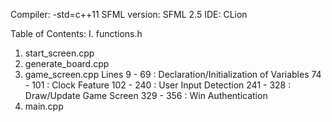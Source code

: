Compiler: -std=c++11
SFML version: SFML 2.5
IDE: CLion

Table of Contents:
I. functions.h 
1. start_screen.cpp
2. generate_board.cpp
3. game_screen.cpp
  Lines 9 - 69 : Declaration/Initialization of Variables
      74 - 101 : Clock Feature
     102 - 240 : User Input Detection
     241 - 328 : Draw/Update Game Screen 
     329 - 356 : Win Authentication
4. main.cpp